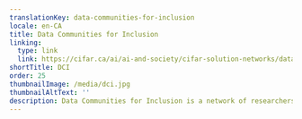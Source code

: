 ```yaml
---
translationKey: data-communities-for-inclusion
locale: en-CA
title: Data Communities for Inclusion
linking:
  type: link
  link: https://cifar.ca/ai/ai-and-society/cifar-solution-networks/data-communities-for-inclusion/
shortTitle: DCI
order: 25
thumbnailImage: /media/dci.jpg
thumbnailAltText: ''
description: Data Communities for Inclusion is a network of researchers, designers, and community organizers who are advocating for cooperatively-owned approaches to governing Artificial Intelligence and data technologies. Funded by the Canadian Institute for Advanced Research (CIFAR), the DCI project is creating a toolkit of open-access data infrastructure tools, inclusive design resources, case studies, and governance practices that are motivated by the successful work of the Self-Employed Women’s Association and other grassroots communities.
---
```


